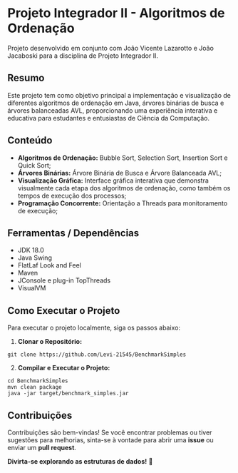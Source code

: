 # Projeto Integrador II - Algoritmos de Ordenação

Projeto desenvolvido em conjunto com João Vicente Lazarotto e João Jacaboski para a disciplina de Projeto Integrador II.

## Resumo

Este projeto tem como objetivo principal a implementação e visualização de diferentes algoritmos de ordenação em Java, árvores binárias de busca e árvores balanceadas AVL, proporcionando uma experiência interativa e educativa para estudantes e entusiastas de Ciência da Computação.

## Conteúdo

- **Algoritmos de Ordenação:** Bubble Sort, Selection Sort, Insertion Sort e Quick Sort;
- **Árvores Binárias:** Árvore Binária de Busca e Árvore Balanceada AVL;
- **Visualização Gráfica:** Interface gráfica interativa que demonstra visualmente cada etapa dos algoritmos de ordenação, como também os tempos de execução dos processos;
- **Programação Concorrente:**  Orientação a Threads para monitoramento de execução;

## Ferramentas / Dependências
- JDK 18.0
- Java Swing
- FlatLaf Look and Feel
- Maven
- JConsole e plug-in TopThreads
- VisualVM

## Como Executar o Projeto

Para executar o projeto localmente, siga os passos abaixo:

1. **Clonar o Repositório:**
```
git clone https://github.com/Levi-21545/BenchmarkSimples
```
2. **Compilar e Executar o Projeto:**
```
cd BenchmarkSimples
mvn clean package
java -jar target/benchmark_simples.jar
```

## Contribuições

Contribuições são bem-vindas! Se você encontrar problemas ou tiver sugestões para melhorias, sinta-se à vontade para abrir uma **issue** ou enviar um **pull request**.

**Divirta-se explorando as estruturas de dados!** 🚀
